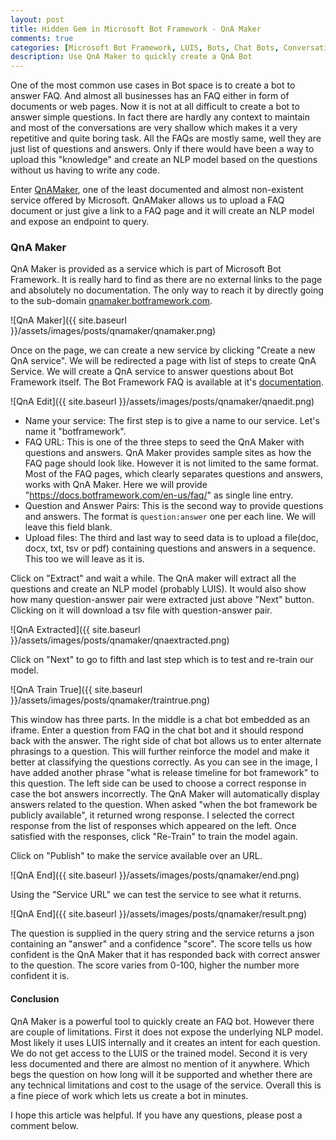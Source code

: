 ```yaml
---
layout: post
title: Hidden Gem in Microsoft Bot Framework - QnA Maker
comments: true
categories: [Microsoft Bot Framework, LUIS, Bots, Chat Bots, Conversational Apps]
description: Use QnA Maker to quickly create a QnA Bot
---
```


One of the most common use cases in Bot space is to create a bot to answer FAQ. And almost all businesses has an FAQ either in form of documents or web pages. Now it is not at all difficult to create a bot to answer simple questions. In fact there are hardly any context to maintain and most of the conversations are very shallow which makes it a very repetitive and quite boring task. All the FAQs are mostly same, well they are just list of questions and answers. Only if there would have been a way to upload this "knowledge" and create an NLP model based on the questions without us having to write any code.


Enter [QnAMaker](https://qnamaker.botframework.com), one of the least documented and almost non-existent service offered by Microsoft. QnAMaker allows us to upload a FAQ document or just give a link to a FAQ page and it will create an NLP model and expose an endpoint to query.

### QnA Maker

QnA Maker is provided as a service which is part of Microsoft Bot Framework. It is really hard to find as there are no external links to the page and absolutely no documentation. The only way to reach it by directly going to the sub-domain [qnamaker.botframework.com](https://qnamaker.botframework.com).

![QnA Maker]({{ site.baseurl }}/assets/images/posts/qnamaker/qnamaker.png)

Once on the page, we can create a new service by clicking "Create a new QnA service". We will be redirected a page with list of steps to create QnA Service. We will create a QnA service to answer questions about Bot Framework itself. The Bot Framework FAQ is available at it's [documentation](https://docs.botframework.com/en-us/faq/).

![QnA Edit]({{ site.baseurl }}/assets/images/posts/qnamaker/qnaedit.png)

* Name your service: The first step is to give a name to our service. Let's name it "botframework".
* FAQ URL: This is one of the three steps to seed the QnA Maker with questions and answers. QnA Maker provides sample sites as how the FAQ page should look like. However it is not limited to the same format. Most of the FAQ pages, which clearly separates questions and answers, works with QnA Maker. Here we will provide "https://docs.botframework.com/en-us/faq/" as single line entry.
* Question and Answer Pairs: This is the second way to provide questions and answers. The format is `question:answer` one per each line. We will leave this field blank.
* Upload files: The third and last way to seed data is to upload a file(doc, docx, txt, tsv or pdf) containing questions and answers in a sequence. This too we will leave as it is.


Click on "Extract" and wait a while. The QnA maker will extract all the questions and create an NLP model (probably LUIS). It would also show how many question-answer pair were extracted just above "Next" button. Clicking on it will download a tsv file with question-answer pair.

![QnA Extracted]({{ site.baseurl }}/assets/images/posts/qnamaker/qnaextracted.png)

Click on "Next" to go to fifth and last step which is to test and re-train our model.

![QnA Train True]({{ site.baseurl }}/assets/images/posts/qnamaker/traintrue.png)

This window has three parts. In the middle is a chat bot embedded as an iframe. Enter a question from FAQ in the chat bot and it should respond back with the answer.
The right side of chat bot allows us to enter alternate phrasings to a question. This will further reinforce the model and make it better at classifying the questions correctly. As you can see in the image, I have added another phrase "what is release timeline for bot framework" to this question.
The left side can be used to choose a correct response in case the bot answers incorrectly. The QnA Maker will automatically display answers related to the question. When asked "when the bot framework be publicly available", it returned wrong response. I selected the correct response from the list of responses which appeared on the left.
Once satisfied with the responses, click "Re-Train" to train the model again.


Click on "Publish" to make the service available over an URL.

![QnA End]({{ site.baseurl }}/assets/images/posts/qnamaker/end.png)

Using the "Service URL" we can test the service to see what it returns.

![QnA End]({{ site.baseurl }}/assets/images/posts/qnamaker/result.png)

The question is supplied in the query string and the service returns a json containing an "answer" and a confidence "score". The score tells us how confident is the QnA Maker that it has responded back with correct answer to the question. The score varies from 0-100, higher the number more confident it is.

#### Conclusion

QnA Maker is a powerful tool to quickly create an FAQ bot. However there are couple of limitations. First it does not expose the underlying NLP model. Most likely it uses LUIS internally and it creates an intent for each question. We do not get access to the LUIS or the trained model. Second it is very less documented and there are almost no mention of it anywhere. Which begs the question on how long will it be supported and whether there are any technical limitations and cost to the usage of the service. Overall this is a fine piece of work which lets us create a bot in minutes.


I hope this article was helpful. If you have any questions, please post a comment below.